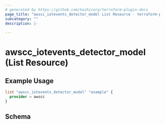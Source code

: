 ```yaml
---
# generated by https://github.com/hashicorp/terraform-plugin-docs
page_title: "awscc_iotevents_detector_model List Resource - terraform-provider-awscc"
subcategory: ""
description: |-
  
---
```


# awscc_iotevents_detector_model (List Resource)



## Example Usage

```terraform
list "awscc_iotevents_detector_model" "example" {
  provider = awscc
}
```

<!-- schema generated by tfplugindocs -->
## Schema
